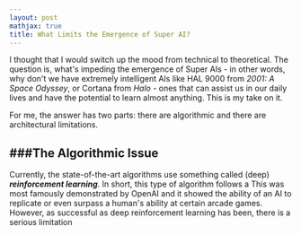 ```yaml
---
layout: post
mathjax: true
title: What Limits the Emergence of Super AI?
---
```

I thought that I would switch up the mood from technical to theoretical. The question is, what's impeding the emergence of 
Super AIs - in other words, why don't we have extremely intelligent AIs like HAL 9000 from _2001: A Space Odyssey_, or
Cortana from _Halo_ - ones that can assist us in our daily lives and have the potential to learn almost anything. This is my
take on it.

For me, the answer has two parts: there are algorithmic and there are architectural limitations.

###The Algorithmic Issue
---------------------------
Currently, the state-of-the-art algorithms use something called (deep) ***reinforcement learning***. In short, this type of algorithm follows a This was most famously demonstrated by OpenAI and it showed the ability of an AI to replicate or even surpass a human's ability at certain arcade games. However, as successful as deep reinforcement learning has been, there is a serious limitation 
